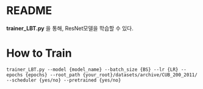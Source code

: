 # README

**trainer_LBT.py** 을 통해, ResNet모델을 학습할 수 있다.

# How to Train

``` trainer_LBT.py --model {model_name} --batch_size {BS} --lr {LR} --epochs {epochs} --root_path {your_root}/datasets/archive/CUB_200_2011/ --scheduler {yes/no} --pretrained {yes/no} ```